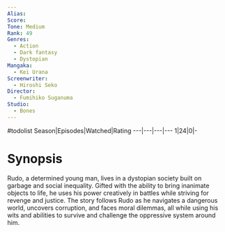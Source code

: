 ```yaml
---
Alias:
Score:
Tone: Medium
Rank: 49
Genres:
  - Action
  - Dark fantasy
  - Dystopian
Mangaka:
  - Kei Urana
Screenwriter:
  - Hiroshi Seko
Director:
  - Fumihiko Suganuma
Studio:
  - Bones
---
```

#todolist
Season|Episodes|Watched|Rating
---|---|---|---
1|24|0|-

# Synopsis
Rudo, a determined young man, lives in a dystopian society built on garbage and social inequality. Gifted with the ability to bring inanimate objects to life, he uses his power creatively in battles while striving for revenge and justice. The story follows Rudo as he navigates a dangerous world, uncovers corruption, and faces moral dilemmas, all while using his wits and abilities to survive and challenge the oppressive system around him.